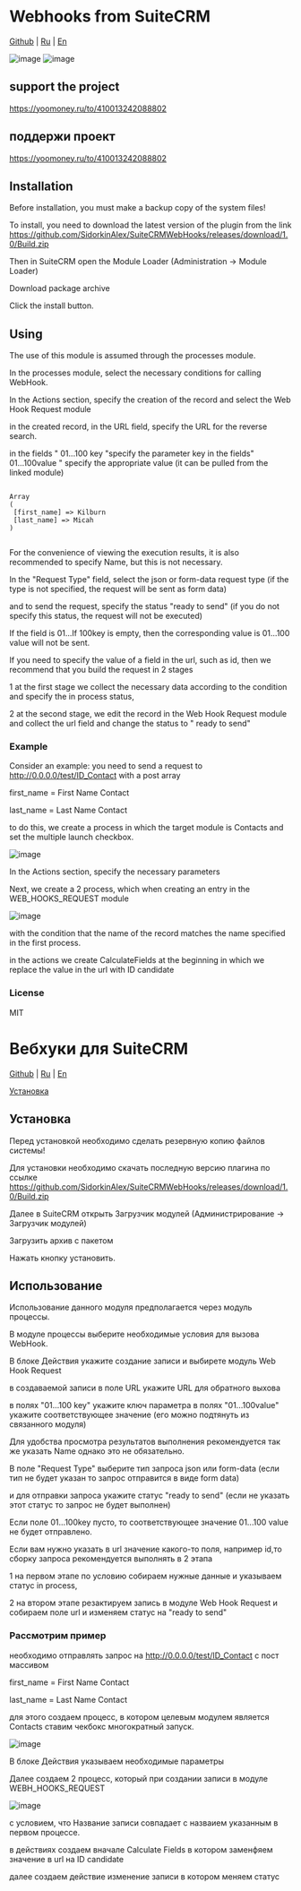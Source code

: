 # Webhooks from SuiteCRM

[Github](https://github.com/SidorkinAlex/SuiteCRMWebHooks) | 
[Ru](#Вебхуки-для-SuiteCRM) |
[En](#Webhooks-from-SuiteCRM)

![image](http://web-seedteam.ru/wp-content/uploads/2021/04/screenshot-0.0.0.0-2021.04.15-23_18_20.png)
![image](http://web-seedteam.ru/wp-content/uploads/2021/04/screenshot-0.0.0.0-2021.04.15-23_43_05.png)

## support the project
https://yoomoney.ru/to/410013242088802

## поддержи проект
https://yoomoney.ru/to/410013242088802


## Installation

Before installation, you must make a backup copy of the system files!

To install, you need to download the latest version of the plugin from the link https://github.com/SidorkinAlex/SuiteCRMWebHooks/releases/download/1.0/Build.zip

Then in SuiteCRM open the Module Loader (Administration -> Module Loader)

Download package archive

Click the install button.


## Using
   
   The use of this module is assumed through the processes module.
   
   In the processes module, select the necessary conditions for calling WebHook.
   
   In the Actions section, specify the creation of the record and select the Web Hook Request module
   
   in the created record, in the URL field, specify the URL for the reverse search.
   
   in the fields " 01...100 key "specify the parameter key in the fields" 01...100value " specify the appropriate value (it can be pulled from the linked module)
   ```

Array
(
    [first_name] => Kilburn
    [last_name] => Micah
)


   ```
   For the convenience of viewing the execution results, it is also recommended to specify Name, but this is not necessary.
   
   In the "Request Type" field, select the json or form-data request type (if the type is not specified, the request will be sent as form data)
   
   and to send the request, specify the status "ready to send" (if you do not specify this status, the request will not be executed)
   
   If the field is 01...If 100key is empty, then the corresponding value is 01...100 value will not be sent.
   
   
   If you need to specify the value of a field in the url, such as id, then we recommend that you build the request in 2 stages
   
   1 at the first stage we collect the necessary data according to the condition and specify the in process status,
   
   2 at the second stage, we edit the record in the Web Hook Request module and collect the url field and change the status to " ready to send"
### Example
Consider an example:
you need to send a request to http://0.0.0.0/test/ID_Contact
with a post array

first_name = First Name Contact

last_name = Last Name Contact

to do this, we create a process in which the target module is Contacts and set the multiple launch checkbox.

![image](http://web-seedteam.ru/wp-content/uploads/2021/04/screenshot-0.0.0.0-2021.04.16-09_27_26.png)

In the Actions section, specify the necessary parameters

Next, we create a 2 process, which when creating an entry in the WEB_HOOKS_REQUEST module

![image](http://web-seedteam.ru/wp-content/uploads/2021/04/screenshot-0.0.0.0-2021.04.16-09_22_34.png)

with the condition that the name of the record matches the name specified in the first process.

in the actions we create CalculateFields at the beginning
in which we replace the value in the url with ID candidate

### License
MIT


# Вебхуки для SuiteCRM

[Github](https://github.com/SidorkinAlex/SuiteCRMWebHooks) | 
[Ru](#Вебхуки-для-SuiteCRM) |
[En](#Webhooks-from-SuiteCRM)

[Установка](#Установка)

## Установка

Перед установкой необходимо сделать резервную копию файлов системы!

Для установки необходимо скачать последную версию плагина по ссылке https://github.com/SidorkinAlex/SuiteCRMWebHooks/releases/download/1.0/Build.zip

Далее в SuiteCRM открыть Загрузчик модулей (Администрирование -> Загрузчик модулей)

Загрузить архив с пакетом

Нажать кнопку установить.

## Использование
   
   Использование данного модуля предполагается через модуль процессы.
   
   В модуле процессы выберите необходимые условия для вызова WebHook.
   
   В блоке Действия укажите создание записи и выбирете модуль Web Hook Request
   
   в создаваемой записи в поле URL укажите URL для обратного выхова
   
   в полях "01...100 key" укажите ключ параметра в полях "01...100value" укажите соответствующее значение (его можно подтянуть из связанного модуля)
   
   Для удобства просмотра результатов выполнения рекомендуется так же указать Name однако это не обязательно.
   
   В поле "Request Type" выберите тип запроса json или form-data (если тип не будет указан то запрос отправится в виде form data)
   
   и для отправки запроса укажите статус "ready to send" (если не указать этот статус то запрос не будет выполнен)
   
   Если поле 01...100key пусто, то соответствующее значение 01...100 value не будет отправлено.
   
   
   Если вам нужно указать в url значение какого-то поля, например id,то сборку запроса рекомендуется выполнять в 2 этапа
   
   1 на первом этапе по условию собираем нужные данные и указываем статус in process,
   
   2 на втором этапе резактируем запись в модуле Web Hook Request  и собираем поле url и изменяем статус на "ready to send"
   
### Рассмотрим пример

   необходимо отправлять запрос на http://0.0.0.0/test/ID_Contact
    с пост массивом
    
   first_name = First Name Contact
   
   last_name = Last Name Contact
    
   для этого создаем процесс, в котором целевым модулем является Contacts ставим чекбокс многократный запуск.
    
![image](http://web-seedteam.ru/wp-content/uploads/2021/04/screenshot-0.0.0.0-2021.04.16-09_27_26.png)

   В блоке Действия указываем необходимые параметры
    
   Далее создаем 2 процесс, который при создании записи в модуле WEBH_HOOKS_REQUEST 
    
![image](http://web-seedteam.ru/wp-content/uploads/2021/04/screenshot-0.0.0.0-2021.04.16-09_22_34.png)

   с условием, что Название записи совпадает с назваием указанным в первом процессе.
    
   в действиях создаем вначале Calculate Fields
   в котором заменфяем значение в url на ID candidate
    
   далее создаем действие изменение записи в котором меняем статус
    
